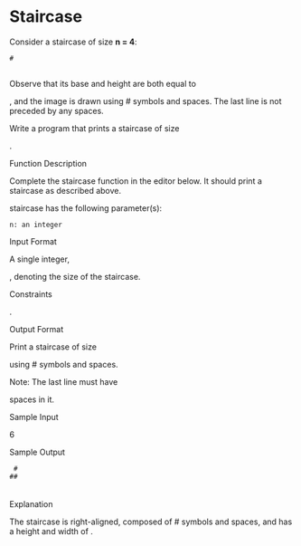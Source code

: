 # Staircase

Consider a staircase of size **n = 4**:

  `#`
  ##
 ###
####

Observe that its base and height are both equal to

, and the image is drawn using # symbols and spaces. The last line is not preceded by any spaces.

Write a program that prints a staircase of size

.

Function Description

Complete the staircase function in the editor below. It should print a staircase as described above.

staircase has the following parameter(s):

    n: an integer

Input Format

A single integer,

, denoting the size of the staircase.

Constraints

.

Output Format

Print a staircase of size

using # symbols and spaces.

Note: The last line must have

spaces in it.

Sample Input

6 

Sample Output

     #
    ##
   ###
  ####
 #####
######

Explanation

The staircase is right-aligned, composed of # symbols and spaces, and has a height and width of
.
